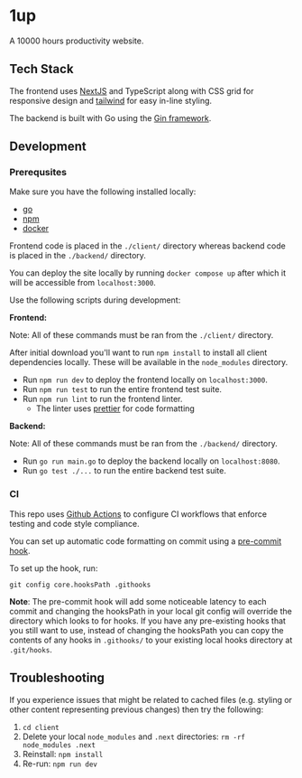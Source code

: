 # 1up

A 10000 hours productivity website.

## Tech Stack

The frontend uses [NextJS](https://nextjs.org/) and TypeScript along with CSS grid for responsive design and [tailwind](https://tailwindcss.com/) for easy in-line styling.

The backend is built with Go using the [Gin framework](https://gin-gonic.com/).

## Development

### Prerequsites
Make sure you have the following installed locally:
- [go](https://go.dev/doc/install)
- [npm](https://nodejs.org/en/download)
- [docker](https://www.docker.com/products/docker-desktop/)

Frontend code is placed in the `./client/` directory whereas backend code is placed in the `./backend/` directory.

You can deploy the site locally by running `docker compose up` after which it will be accessible from `localhost:3000`.

Use the following scripts during development:

**Frontend:**

Note: All of these commands must be ran from the `./client/` directory.

After initial download you'll want to run `npm install` to install all client dependencies locally. These will be available in the `node_modules` directory.

- Run `npm run dev` to deploy the frontend locally on `localhost:3000`.
- Run `npm run test` to run the entire frontend test suite.
- Run `npm run lint` to run the frontend linter.
  - The linter uses [prettier](https://prettier.io/) for code formatting

**Backend:**

Note: All of these commands must be ran from the `./backend/` directory.

- Run `go run main.go` to deploy the backend locally on `localhost:8080`.
- Run `go test ./...` to run the entire backend test suite.

### CI
This repo uses [Github Actions](https://github.com/features/actions) to configure CI workflows that enforce testing and code style compliance.

You can set up automatic code formatting on commit using a [pre-commit hook](https://github.com/dvochoa/1up/tree/main/.githooks/pre-commit).

To set up the hook, run:

```shell
git config core.hooksPath .githooks
```

**Note**: The pre-commit hook will add some noticeable latency to each commit and changing the hooksPath in your local git config will override the directory which looks to for hooks. If you have any pre-existing hooks that you still want to use, instead of changing the hooksPath you can copy the contents of any hooks in `.githooks/` to your existing local hooks directory at `.git/hooks`.

## Troubleshooting

If you experience issues that might be related to cached files (e.g. styling or other content representing previous changes) then try the following:

1. `cd client`
2. Delete your local `node_modules` and `.next` directories: `rm -rf node_modules .next`
3. Reinstall: `npm install`
4. Re-run: `npm run dev`
